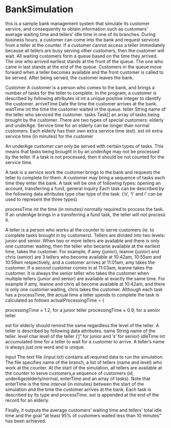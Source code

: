 # BankSimulation
this is a sample bank management system that simulate its customer service, and consequently to obtain information such as customers’ 
average waiting time and tellers’ idle time in one of its branches.
During business hours, a customer can come into the bank and request services from a teller at the
counter. If a customer cannot access a teller immediately because all tellers are busy serving other
customers, then the customer will wait. All waiting customers form a queue based on the time they
arrived. The one who arrived earliest stands at the front of the queue. The one who came in last
stands at the end of the queue. Customers in the queue move forward when a teller becomes
available and the front customer is called to be served. After being served, the customer leaves the
bank.

Customer
A customer is a person who comes to the bank, and brings a number of tasks for the teller to
complete. In the program, a customer is described by following attributes
id int a unique positive integer to identify the customer.
arriveTime Date the time the customer arrives at the bank.
waitTime int the time the customer waited in the queue.
teller String name of the teller who serviced the customer.
tasks Task[] an array of tasks being brought by the customer.
There are two types of special customers: elderly and underAge. Service time for an elderly can
be longer than normal customers. Each elderly has their own extra service time (est).
est int extra service time (in minutes) for the customer

An underAge customer can only be served with certain types of tasks. This means that tasks being
brought in by an underAge may not be processed by the teller. If a task is not processed, then it
should be not counted for the service time.


A task is a service work the customer brings to the bank and requests the teller to complete for
them. A customer may bring a sequence of tasks each time they enter the bank. A task will be one
of following types:
opening an account,  transferring a fund, general inquiry
Each task can be described by the following data attributes
type char type of the task. (‘o’, ‘t’ and i’ can be used to represent the three types)

processTime int the time (in minutes) normally required to process the task.
 If an underAge brings in a transferring a fund task, the teller will not process it.

A teller is a person who works at the counter to serve customers (ie. to complete tasks brought in
by customers). Tellers are divided into two levels: junior and senior.
When two or more tellers are available and there is only one customer waiting, then the teller who
became available at the earliest time, takes the customer. For example, if amy (junior), leanne
(junior) and chris (senior) are 3 tellers who become available at 10:42am, 10:55am and
10:59am respectively, and a customer arrives at 11:01am, amy takes the customer. If a second
customer comes in at 11:03am, leanne takes the customer. It is always the senior teller who takes
the customer when multiple tellers (junior and senior) are available at exactly the same time. For
example if amy, leanne and chris all become available at 10:42am, and there is only one customer
waiting, chris takes the customer.
Although each task has a processTime, the actual time a teller spends to complete the task is
calculated as follows
actualProcessingTime = {

processingTime × 1.2, for a junior teller
processingTime × 0.9, for a senior teller

est for elderly should remind the same regardless the level of the teller. A teller is described by
following data attributes.
name String name of the teller.
level char level of the teller (‘j” for junior and ‘s’ for senior)
idleTime int accumulated time for a teller to wait for a customer to
arrive.
A teller’s name is always just one word and is unique.

Input
The text file (input.txt) contains all required data to run the simulation. The file specifies
name of the branch, a list of tellers (name and level) who work at the counter. At the start of the
simulation, all tellers are available at the counter to serve customers,a sequence of customers (id, underAge/elderly/normal, enterTime and an array of
tasks). Note that enterTime is the time interval (in minutes) between the start of the
simulation and the time the customer arrives at the bank. Each task is described by its
type and processTime. est is appended at the end of the record for an elderly.

Finally, it outputs
 the average customers’ waiting time and
 tellers’ total idle time and
  the goal “at least 95% of customers waited less than 10
minutes” has been achieved.
